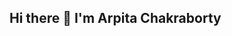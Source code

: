 ## Hi there 👋 I'm Arpita Chakraborty 

<!--
**Arpitachak2003/Arpitachak2003** is a ✨ _special_ ✨ repository because its `README.md` (this file) appears on your GitHub profile.

Here are some ideas to get you started:

- 🔭 I’m currently studying MCA
- 🌱 I’m currently learning Python, Data structure with python,Java,Machine learning, Php
- 👯 I’m looking to collaborate on ...
- 🤔 I’m looking for help with ...
- 💬 Ask me about ...
- 📫 How to reach me: carpita664@gmail.com
- 😄 Pronouns:
- ⚡ Fun fact: I'm funny😎
-->
